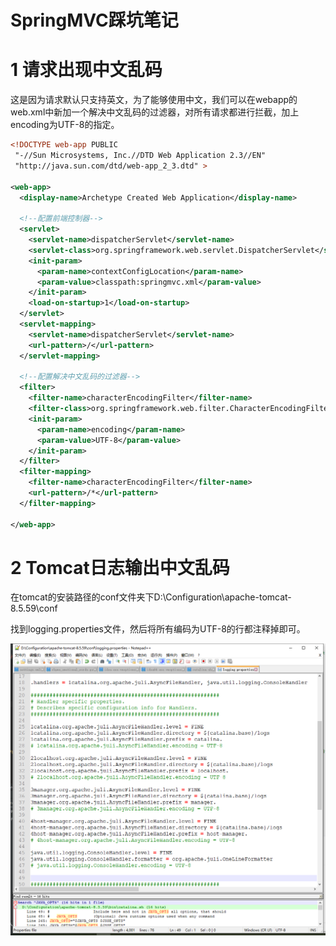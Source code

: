 # SpringMVC踩坑笔记

# 1 请求出现中文乱码

这是因为请求默认只支持英文，为了能够使用中文，我们可以在webapp的web.xml中新加一个解决中文乱码的过滤器，对所有请求都进行拦截，加上encoding为UTF-8的指定。

```xml
<!DOCTYPE web-app PUBLIC
 "-//Sun Microsystems, Inc.//DTD Web Application 2.3//EN"
 "http://java.sun.com/dtd/web-app_2_3.dtd" >

<web-app>
  <display-name>Archetype Created Web Application</display-name>

  <!--配置前端控制器-->
  <servlet>
    <servlet-name>dispatcherServlet</servlet-name>
    <servlet-class>org.springframework.web.servlet.DispatcherServlet</servlet-class>
    <init-param>
      <param-name>contextConfigLocation</param-name>
      <param-value>classpath:springmvc.xml</param-value>
    </init-param>
    <load-on-startup>1</load-on-startup>
  </servlet>
  <servlet-mapping>
    <servlet-name>dispatcherServlet</servlet-name>
    <url-pattern>/</url-pattern>
  </servlet-mapping>

  <!--配置解决中文乱码的过滤器-->
  <filter>
    <filter-name>characterEncodingFilter</filter-name>
    <filter-class>org.springframework.web.filter.CharacterEncodingFilter</filter-class>
    <init-param>
      <param-name>encoding</param-name>
      <param-value>UTF-8</param-value>
    </init-param>
  </filter>
  <filter-mapping>
    <filter-name>characterEncodingFilter</filter-name>
    <url-pattern>/*</url-pattern>
  </filter-mapping>

</web-app>

```



# 2 Tomcat日志输出中文乱码

在tomcat的安装路径的conf文件夹下D:\Configuration\apache-tomcat-8.5.59\conf

找到logging.properties文件，然后将所有编码为UTF-8的行都注释掉即可。

![image-20201105232740392](images/image-20201105232740392.png)